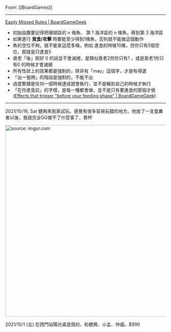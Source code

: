 From: [[BoardGames]]

---

[Easily Missed Rules | BoardGameGeek](https://boardgamegeek.com/thread/2343027/easily-missed-rules)

- 初始設置要記得把珊瑚區的 n 條魚、 第 1 海洋區的 n 條魚，移到第 3 海洋區
- 如果進行 **覓食/攻擊** 時要能至少得到1條魚，否則就不能做這個動作
- 魚的空位不夠，就不能拿這麼多條。例如 進食的時候10條，但你只有5個空位，那就是只進食5
- 衰老「後」剛好 0 的話並不會滅絕，是類似衰老2但你只有1 ，或是衰老1你只有0 的時候才會滅絕
- 所有性狀上的效果都是強制的，除非有「may」這個字，才是有得選
- 「出一張牌」的階段是強制的，不能不出
- 過度繁殖是任何一個時候達成就會執行，並不是輪到自己的時候才執行
- 「在你進食前」的字樣，是每一種都會做，並不是只有要進食的那個才做 ([Effects that trigger "before your feeding phase" | BoardGameGeek](https://boardgamegeek.com/thread/2556056/article/36466148#36466148))



---

2021/10/16, Sat 健興來我家試玩。感覺有很多容易玩錯的地方。他放了一支食糞者以後，我就完全GG做不了什麼事了，靠杯

<a href="https://imgur.com/x6tJIkR"><img src="https://i.imgur.com/x6tJIkR.jpg" title="source: imgur.com" width="600px"/></a>

2021/10/1 (五) 在西門站陽光桌遊買的，和健興、小孟、仲威。$990


